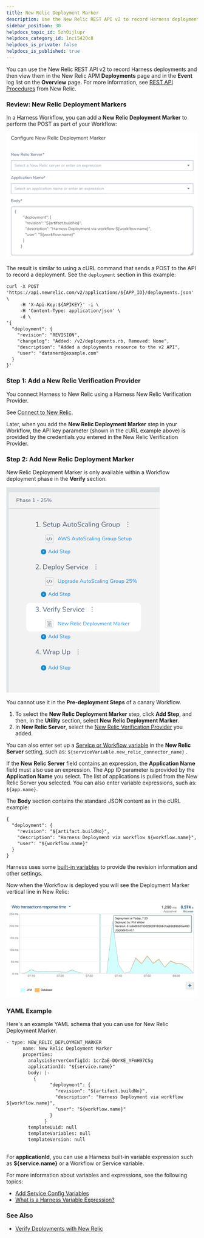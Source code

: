 ```yaml
---
title: New Relic Deployment Marker
description: Use the New Relic REST API v2 to record Harness deployments and then view them in the New Relic APM Deployments page.
sidebar_position: 30
helpdocs_topic_id: 5zh0ijlupr
helpdocs_category_id: 1nci5420c8
helpdocs_is_private: false
helpdocs_is_published: true
---
```


You can use the New Relic REST API v2 to record Harness deployments and then view them in the New Relic APM **Deployments** page and in the **Event** log list on the **Overview** page. For more information, see
 [REST API Procedures](https://docs.newrelic.com/docs/apm/new-relic-apm/maintenance/record-deployments#api) from New Relic.

### Review: New Relic Deployment Markers


In a Harness Workflow, you can add a **New Relic Deployment Marker** to perform the POST as part of your Workflow:

![](./static/3-new-relic-deployment-marker-34.png)

The result is similar to using a cURL command that sends a POST to the API to record a deployment. See the `deployment` section in this example:


```
curl -X POST 'https://api.newrelic.com/v2/applications/${APP_ID}/deployments.json' \  
     -H 'X-Api-Key:${APIKEY}' -i \  
     -H 'Content-Type: application/json' \  
     -d \  
'{  
  "deployment": {  
    "revision": "REVISION",  
    "changelog": "Added: /v2/deployments.rb, Removed: None",  
    "description": "Added a deployments resource to the v2 API",  
    "user": "datanerd@example.com"  
  }  
}'
```

### Step 1: Add a New Relic Verification Provider


You connect Harness to New Relic using a Harness New Relic Verification Provider.


See
 [Connect to New Relic](1-new-relic-connection-setup.md).


Later, when you add the **New Relic Deployment Marker** step in your Workflow, the API key parameter (shown in the cURL example above) is provided by the credentials you entered in the New Relic Verification Provider. 


### Step 2: Add New Relic Deployment Marker


New Relic Deployment Marker is only available within a Workflow deployment phase in the **Verify** section.




![](./static/3-new-relic-deployment-marker-35.png)

You cannot use it in the **Pre-deployment Steps** of a canary Workflow.


1. To select the **New Relic Deployment Marker** step, click **Add Step**, and then, in the **Utility** section, select **New Relic Deployment Marker**.
2. In **New Relic Server**, select the
 [New Relic Verification Provider](1-new-relic-connection-setup.md) you added.


You can also enter set up a
 [Service or Workflow variable](https://docs.harness.io/article/9dvxcegm90-variables) in the **New Relic Server** setting, such as: `${serviceVariable.new_relic_connector_name}` .


If the **New Relic Server** field contains an expression, the **Application Name** field must also use an expression.
The App ID parameter is provided by the **Application Name** you select. The list of applications is pulled from the New Relic Server you selected. You can also enter variable expressions, such as: `${app.name}`.


The **Body** section contains the standard JSON content as in the cURL example:


```
{  
  "deployment": {  
    "revision": "${artifact.buildNo}",  
    "description": "Harness Deployment via workflow ${workflow.name}",  
    "user": "${workflow.name}"  
  }  
}
```

Harness uses some
 [built-in variables](https://docs.harness.io/article/9dvxcegm90-variables) to provide the revision information and other settings.


Now when the Workflow is deployed you will see the Deployment Marker vertical line in New Relic:




![](./static/3-new-relic-deployment-marker-36.png)

### YAML Example


Here's an example YAML schema that you can use for New Relic Deployment Marker.


```
- type: NEW_RELIC_DEPLOYMENT_MARKER  
      name: New Relic Deployment Marker  
      properties:  
        analysisServerConfigId: 1crZaE-DQrKE_YFmH97CSg  
        applicationId: "${service.name}"  
        body: |-  
          {  
                "deployment": {  
                  "revision": "${artifact.buildNo}",  
                  "description": "Harness Deployment via workflow ${workflow.name}",  
                  "user": "${workflow.name}"  
                }  
              }  
        templateUuid: null  
        templateVariables: null  
        templateVersion: null  
 
```


For **applicationId**, you can use a Harness built-in variable expression such as **${service.name}** or a Workflow or Service variable.


For more information about variables and expressions, see the following topics:


* [Add Service Config Variables](https://docs.harness.io/article/q78p7rpx9u-add-service-level-config-variables)
* [What is a Harness Variable Expression?](https://docs.harness.io/article/9dvxcegm90-variables)


### See Also


* [Verify Deployments with New Relic](4-verify-deployments-with-new-relic.md)


